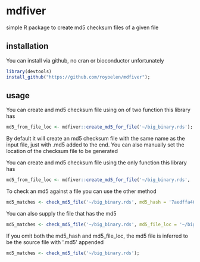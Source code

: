 # mdfiver

simple R package to create md5 checksum files of a given file

## installation

You can install via github, no cran or bioconductor unfortunately

```r
library(devtools)
install_github("https://github.com/royoelen/mdfiver");
```

## usage

You can create and md5 checksum file using on of two function this library has
```r
md5_from_file_loc <- mdfiver::create_md5_for_file('~/big_binary.rds');
```

By default it will create an md5 checksum file with the same name as the input file, just with .md5 added to the end.
You can also manually set the location of the checksum file to be generated

You can create and md5 checksum file using the only function this library has
```r
md5_from_file_loc <- mdfiver::create_md5_for_file('~/big_binary.rds', '~/big_binary.rds.md5');
```

To check an md5 against a file you can use the other method
```r
md5_matches <- check_md5_file('~/big_binary.rds', md5_hash = '7aedffa4687d37d4007bbd8e7fcf000d');
```

You can also supply the file that has the md5
```r
md5_matches <- check_md5_file('~/big_binary.rds', md5_file_loc = '~/big_binary.rds.md5');
```

If you omit both the md5_hash and md5_file_loc, the md5 file is inferred to be the source file with '.md5' appended
```r
md5_matches <- check_md5_file('~/big_binary.rds');
```
